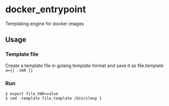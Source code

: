 # docker_entrypoint
Templating engine for docker images


## Usage
### Template file
Create a template file in golang template format and save it as file.template  
```a={{ .VAR }}```

### Run

`$ export file_VAR=value`  
`$ cmd -template file.template /bin/sleep 1`
